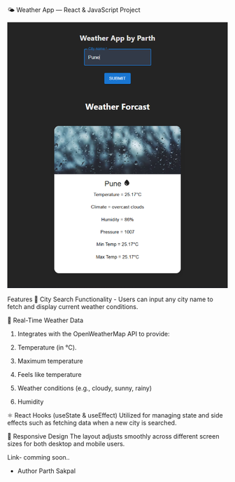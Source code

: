🌤️ Weather App — React & JavaScript Project

![Weather App Screenshot](src/assets/weatherapp.png)

Features
🔎 City Search Functionality -
Users can input any city name to fetch and display current weather conditions.

📡 Real-Time Weather Data
1) Integrates with the OpenWeatherMap API to provide:

2) Temperature (in °C).

3) Maximum temperature

4) Feels like temperature

5) Weather conditions (e.g., cloudy, sunny, rainy)

6) Humidity

⚛️ React Hooks (useState & useEffect)
Utilized for managing state and side effects such as fetching data when a new city is searched.

📱 Responsive Design
The layout adjusts smoothly across different screen sizes for both desktop and mobile users.

Link- comming soon..

- Author
  Parth Sakpal

